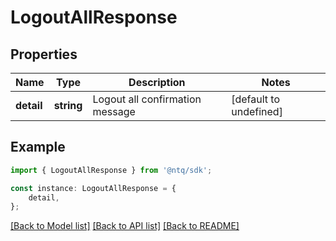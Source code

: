 # LogoutAllResponse


## Properties

Name | Type | Description | Notes
------------ | ------------- | ------------- | -------------
**detail** | **string** | Logout all confirmation message | [default to undefined]

## Example

```typescript
import { LogoutAllResponse } from '@ntq/sdk';

const instance: LogoutAllResponse = {
    detail,
};
```

[[Back to Model list]](../README.md#documentation-for-models) [[Back to API list]](../README.md#documentation-for-api-endpoints) [[Back to README]](../README.md)
